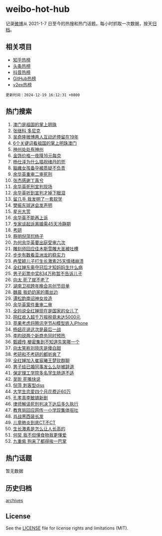 # weibo-hot-hub

记录[微博](https://www.weibo.com)从 2021-1-7 日至今的热搜和热门话题。每小时抓取一次数据，按天[归档](archives)。

## 相关项目

- [知乎热榜](https://github.com/lonnyzhang423/zhihu-hot-hub)
- [头条热榜](https://github.com/lonnyzhang423/toutiao-hot-hub)
- [抖音热榜](https://github.com/lonnyzhang423/douyin-hot-hub)
- [GitHub热榜](https://github.com/lonnyzhang423/github-hot-hub)
- [v2ex热榜](https://github.com/lonnyzhang423/v2ex-hot-hub)


`更新时间：2024-12-19 16:12:31 +0800`

## 热门搜索

1. [澳门是祖国的掌上明珠](https://m.weibo.cn/search?containerid=100103type%3D1%26t%3D10%26q%3D%23%E6%BE%B3%E9%97%A8%E6%98%AF%E7%A5%96%E5%9B%BD%E7%9A%84%E6%8E%8C%E4%B8%8A%E6%98%8E%E7%8F%A0%23&stream_entry_id=51&isnewpage=1&extparam=seat%3D1%26cate%3D10103%26pos%3D0%26filter_type%3Drealtimehot%26q%3D%2523%25E6%25BE%25B3%25E9%2597%25A8%25E6%2598%25AF%25E7%25A5%2596%25E5%259B%25BD%25E7%259A%2584%25E6%258E%258C%25E4%25B8%258A%25E6%2598%258E%25E7%258F%25A0%2523%26dgr%3D0%26stream_entry_id%3D51%26c_type%3D51%26display_time%3D1734595949%26pre_seqid%3D17345959499240178596239)
1. [张继科 多尼克](https://m.weibo.cn/search?containerid=100103type%3D1%26t%3D10%26q%3D%E5%BC%A0%E7%BB%A7%E7%A7%91+%E5%A4%9A%E5%B0%BC%E5%85%8B&stream_entry_id=31&isnewpage=1&extparam=seat%3D1%26realpos%3D1%26stream_entry_id%3D31%26band_rank%3D1%26lcate%3D5001%26cate%3D5001%26c_type%3D31%26filter_type%3Drealtimehot%26q%3D%25E5%25BC%25A0%25E7%25BB%25A7%25E7%25A7%2591%2520%25E5%25A4%259A%25E5%25B0%25BC%25E5%2585%258B%26pos%3D0%26flag%3D1%26dgr%3D0%26display_time%3D1734595949%26pre_seqid%3D17345959499240178596239)
1. [吴奇隆微博两人互动还停留在19年](https://m.weibo.cn/search?containerid=100103type%3D1%26t%3D10%26q%3D%23%E5%90%B4%E5%A5%87%E9%9A%86%E5%BE%AE%E5%8D%9A%E4%B8%A4%E4%BA%BA%E4%BA%92%E5%8A%A8%E8%BF%98%E5%81%9C%E7%95%99%E5%9C%A819%E5%B9%B4%23&stream_entry_id=31&isnewpage=1&extparam=seat%3D1%26realpos%3D2%26stream_entry_id%3D31%26band_rank%3D2%26lcate%3D5001%26cate%3D5001%26c_type%3D31%26filter_type%3Drealtimehot%26q%3D%2523%25E5%2590%25B4%25E5%25A5%2587%25E9%259A%2586%25E5%25BE%25AE%25E5%258D%259A%25E4%25B8%25A4%25E4%25BA%25BA%25E4%25BA%2592%25E5%258A%25A8%25E8%25BF%2598%25E5%2581%259C%25E7%2595%2599%25E5%259C%25A819%25E5%25B9%25B4%2523%26pos%3D1%26flag%3D1%26dgr%3D0%26display_time%3D1734595949%26pre_seqid%3D17345959499240178596239)
1. [6个关键词看祖国的掌上明珠澳门](https://m.weibo.cn/search?containerid=100103type%3D1%26t%3D10%26q%3D%236%E4%B8%AA%E5%85%B3%E9%94%AE%E8%AF%8D%E7%9C%8B%E7%A5%96%E5%9B%BD%E7%9A%84%E6%8E%8C%E4%B8%8A%E6%98%8E%E7%8F%A0%E6%BE%B3%E9%97%A8%23&stream_entry_id=31&isnewpage=1&extparam=seat%3D1%26realpos%3D3%26stream_entry_id%3D31%26band_rank%3D3%26lcate%3D5001%26cate%3D5001%26c_type%3D31%26filter_type%3Drealtimehot%26q%3D%25236%25E4%25B8%25AA%25E5%2585%25B3%25E9%2594%25AE%25E8%25AF%258D%25E7%259C%258B%25E7%25A5%2596%25E5%259B%25BD%25E7%259A%2584%25E6%258E%258C%25E4%25B8%258A%25E6%2598%258E%25E7%258F%25A0%25E6%25BE%25B3%25E9%2597%25A8%2523%26pos%3D2%26flag%3D0%26dgr%3D0%26display_time%3D1734595949%26pre_seqid%3D17345959499240178596239)
1. [神州处处有神州](https://m.weibo.cn/search?containerid=100103type%3D1%26t%3D10%26q%3D%23%E7%A5%9E%E5%B7%9E%E5%A4%84%E5%A4%84%E6%9C%89%E7%A5%9E%E5%B7%9E%23&stream_entry_id=31&isnewpage=1&extparam=seat%3D1%26cate%3D5001%26stream_entry_id%3D31%26band_rank%3D4%26lcate%3D5001%26topic_ad%3D1%26is_ad_pos%3D1%26pos%3D3%26filter_type%3Drealtimehot%26q%3D%2523%25E7%25A5%259E%25E5%25B7%259E%25E5%25A4%2584%25E5%25A4%2584%25E6%259C%2589%25E7%25A5%259E%25E5%25B7%259E%2523%26dgr%3D0%26c_type%3D31%26adid%3D269026%26display_time%3D1734595949%26pre_seqid%3D17345959499240178596239)
1. [金饰价格一夜降16元每克](https://m.weibo.cn/search?containerid=100103type%3D1%26t%3D10%26q%3D%23%E9%87%91%E9%A5%B0%E4%BB%B7%E6%A0%BC%E4%B8%80%E5%A4%9C%E9%99%8D16%E5%85%83%E6%AF%8F%E5%85%8B%23&stream_entry_id=31&isnewpage=1&extparam=seat%3D1%26realpos%3D4%26stream_entry_id%3D31%26band_rank%3D4%26lcate%3D5001%26cate%3D5001%26c_type%3D31%26filter_type%3Drealtimehot%26q%3D%2523%25E9%2587%2591%25E9%25A5%25B0%25E4%25BB%25B7%25E6%25A0%25BC%25E4%25B8%2580%25E5%25A4%259C%25E9%2599%258D16%25E5%2585%2583%25E6%25AF%258F%25E5%2585%258B%2523%26pos%3D4%26flag%3D2%26dgr%3D0%26display_time%3D1734595949%26pre_seqid%3D17345959499240178596239)
1. [杨仕泽为什么插祝绪丹的兜](https://m.weibo.cn/search?containerid=100103type%3D1%26t%3D10%26q%3D%23%E6%9D%A8%E4%BB%95%E6%B3%BD%E4%B8%BA%E4%BB%80%E4%B9%88%E6%8F%92%E7%A5%9D%E7%BB%AA%E4%B8%B9%E7%9A%84%E5%85%9C%23&stream_entry_id=31&isnewpage=1&extparam=seat%3D1%26realpos%3D5%26stream_entry_id%3D31%26band_rank%3D5%26lcate%3D5001%26cate%3D5001%26c_type%3D31%26filter_type%3Drealtimehot%26q%3D%2523%25E6%259D%25A8%25E4%25BB%2595%25E6%25B3%25BD%25E4%25B8%25BA%25E4%25BB%2580%25E4%25B9%2588%25E6%258F%2592%25E7%25A5%259D%25E7%25BB%25AA%25E4%25B8%25B9%25E7%259A%2584%25E5%2585%259C%2523%26pos%3D5%26flag%3D1%26dgr%3D0%26display_time%3D1734595949%26pre_seqid%3D17345959499240178596239)
1. [脑瘫女孩备孕被质疑不负责](https://m.weibo.cn/search?containerid=100103type%3D1%26t%3D10%26q%3D%23%E8%84%91%E7%98%AB%E5%A5%B3%E5%AD%A9%E5%A4%87%E5%AD%95%E8%A2%AB%E8%B4%A8%E7%96%91%E4%B8%8D%E8%B4%9F%E8%B4%A3%23&stream_entry_id=31&isnewpage=1&extparam=seat%3D1%26realpos%3D6%26stream_entry_id%3D31%26band_rank%3D6%26lcate%3D5001%26cate%3D5001%26c_type%3D31%26filter_type%3Drealtimehot%26q%3D%2523%25E8%2584%2591%25E7%2598%25AB%25E5%25A5%25B3%25E5%25AD%25A9%25E5%25A4%2587%25E5%25AD%2595%25E8%25A2%25AB%25E8%25B4%25A8%25E7%2596%2591%25E4%25B8%258D%25E8%25B4%259F%25E8%25B4%25A3%2523%26pos%3D6%26flag%3D2%26dgr%3D0%26display_time%3D1734595949%26pre_seqid%3D17345959499240178596239)
1. [余华英重审二审死刑](https://m.weibo.cn/search?containerid=100103type%3D1%26t%3D10%26q%3D%23%E4%BD%99%E5%8D%8E%E8%8B%B1%E9%87%8D%E5%AE%A1%E4%BA%8C%E5%AE%A1%E6%AD%BB%E5%88%91%23&stream_entry_id=31&isnewpage=1&extparam=seat%3D1%26realpos%3D7%26stream_entry_id%3D31%26band_rank%3D7%26lcate%3D5001%26cate%3D5001%26c_type%3D31%26filter_type%3Drealtimehot%26q%3D%2523%25E4%25BD%2599%25E5%258D%258E%25E8%258B%25B1%25E9%2587%258D%25E5%25AE%25A1%25E4%25BA%258C%25E5%25AE%25A1%25E6%25AD%25BB%25E5%2588%2591%2523%26pos%3D7%26flag%3D0%26dgr%3D0%26display_time%3D1734595949%26pre_seqid%3D17345959499240178596239)
1. [张杰感谢丁禹兮](https://m.weibo.cn/search?containerid=100103type%3D1%26t%3D10%26q%3D%23%E5%BC%A0%E6%9D%B0%E6%84%9F%E8%B0%A2%E4%B8%81%E7%A6%B9%E5%85%AE%23&stream_entry_id=31&isnewpage=1&extparam=seat%3D1%26realpos%3D8%26stream_entry_id%3D31%26band_rank%3D8%26lcate%3D5001%26cate%3D5001%26c_type%3D31%26filter_type%3Drealtimehot%26q%3D%2523%25E5%25BC%25A0%25E6%259D%25B0%25E6%2584%259F%25E8%25B0%25A2%25E4%25B8%2581%25E7%25A6%25B9%25E5%2585%25AE%2523%26pos%3D8%26flag%3D0%26dgr%3D0%26display_time%3D1734595949%26pre_seqid%3D17345959499240178596239)
1. [余华英死刑宣判现场](https://m.weibo.cn/search?containerid=100103type%3D1%26t%3D10%26q%3D%23%E4%BD%99%E5%8D%8E%E8%8B%B1%E6%AD%BB%E5%88%91%E5%AE%A3%E5%88%A4%E7%8E%B0%E5%9C%BA%23&stream_entry_id=31&isnewpage=1&extparam=seat%3D1%26realpos%3D9%26stream_entry_id%3D31%26band_rank%3D9%26lcate%3D5001%26cate%3D5001%26c_type%3D31%26filter_type%3Drealtimehot%26q%3D%2523%25E4%25BD%2599%25E5%258D%258E%25E8%258B%25B1%25E6%25AD%25BB%25E5%2588%2591%25E5%25AE%25A3%25E5%2588%25A4%25E7%258E%25B0%25E5%259C%25BA%2523%26pos%3D9%26flag%3D1%26dgr%3D0%26display_time%3D1734595949%26pre_seqid%3D17345959499240178596239)
1. [余华英听到宣判才掉下眼泪](https://m.weibo.cn/search?containerid=100103type%3D1%26t%3D10%26q%3D%23%E4%BD%99%E5%8D%8E%E8%8B%B1%E5%90%AC%E5%88%B0%E5%AE%A3%E5%88%A4%E6%89%8D%E6%8E%89%E4%B8%8B%E7%9C%BC%E6%B3%AA%23&stream_entry_id=31&isnewpage=1&extparam=seat%3D1%26realpos%3D10%26stream_entry_id%3D31%26band_rank%3D10%26lcate%3D5001%26cate%3D5001%26c_type%3D31%26filter_type%3Drealtimehot%26q%3D%2523%25E4%25BD%2599%25E5%258D%258E%25E8%258B%25B1%25E5%2590%25AC%25E5%2588%25B0%25E5%25AE%25A3%25E5%2588%25A4%25E6%2589%258D%25E6%258E%2589%25E4%25B8%258B%25E7%259C%25BC%25E6%25B3%25AA%2523%26pos%3D10%26flag%3D1%26dgr%3D0%26display_time%3D1734595949%26pre_seqid%3D17345959499240178596239)
1. [留几手 我发明了一套软学](https://m.weibo.cn/search?containerid=100103type%3D1%26t%3D10%26q%3D%E7%95%99%E5%87%A0%E6%89%8B+%E6%88%91%E5%8F%91%E6%98%8E%E4%BA%86%E4%B8%80%E5%A5%97%E8%BD%AF%E5%AD%A6&stream_entry_id=31&isnewpage=1&extparam=seat%3D1%26realpos%3D11%26stream_entry_id%3D31%26band_rank%3D11%26lcate%3D5001%26cate%3D5001%26c_type%3D31%26filter_type%3Drealtimehot%26q%3D%25E7%2595%2599%25E5%2587%25A0%25E6%2589%258B%2520%25E6%2588%2591%25E5%258F%2591%25E6%2598%258E%25E4%25BA%2586%25E4%25B8%2580%25E5%25A5%2597%25E8%25BD%25AF%25E5%25AD%25A6%26pos%3D11%26flag%3D1%26dgr%3D0%26display_time%3D1734595949%26pre_seqid%3D17345959499240178596239)
1. [樊振东球迷会发声明](https://m.weibo.cn/search?containerid=100103type%3D1%26t%3D10%26q%3D%23%E6%A8%8A%E6%8C%AF%E4%B8%9C%E7%90%83%E8%BF%B7%E4%BC%9A%E5%8F%91%E5%A3%B0%E6%98%8E%23&stream_entry_id=31&isnewpage=1&extparam=seat%3D1%26realpos%3D12%26stream_entry_id%3D31%26band_rank%3D12%26lcate%3D5001%26cate%3D5001%26c_type%3D31%26filter_type%3Drealtimehot%26q%3D%2523%25E6%25A8%258A%25E6%258C%25AF%25E4%25B8%259C%25E7%2590%2583%25E8%25BF%25B7%25E4%25BC%259A%25E5%258F%2591%25E5%25A3%25B0%25E6%2598%258E%2523%26pos%3D12%26flag%3D1%26dgr%3D0%26display_time%3D1734595949%26pre_seqid%3D17345959499240178596239)
1. [星光大赏](https://m.weibo.cn/search?containerid=100103type%3D1%26t%3D10%26q%3D%E6%98%9F%E5%85%89%E5%A4%A7%E8%B5%8F&stream_entry_id=31&isnewpage=1&extparam=seat%3D1%26realpos%3D13%26stream_entry_id%3D31%26band_rank%3D13%26lcate%3D5001%26cate%3D5001%26c_type%3D31%26filter_type%3Drealtimehot%26q%3D%25E6%2598%259F%25E5%2585%2589%25E5%25A4%25A7%25E8%25B5%258F%26pos%3D13%26flag%3D0%26dgr%3D0%26display_time%3D1734595949%26pre_seqid%3D17345959499240178596239)
1. [余华英不能再上诉](https://m.weibo.cn/search?containerid=100103type%3D1%26t%3D10%26q%3D%23%E4%BD%99%E5%8D%8E%E8%8B%B1%E4%B8%8D%E8%83%BD%E5%86%8D%E4%B8%8A%E8%AF%89%23&stream_entry_id=31&isnewpage=1&extparam=seat%3D1%26realpos%3D14%26stream_entry_id%3D31%26band_rank%3D14%26lcate%3D5001%26cate%3D5001%26c_type%3D31%26filter_type%3Drealtimehot%26q%3D%2523%25E4%25BD%2599%25E5%258D%258E%25E8%258B%25B1%25E4%25B8%258D%25E8%2583%25BD%25E5%2586%258D%25E4%25B8%258A%25E8%25AF%2589%2523%26pos%3D14%26flag%3D1%26dgr%3D0%26display_time%3D1734595949%26pre_seqid%3D17345959499240178596239)
1. [专家谈起诉离婚需45天冷静期](https://m.weibo.cn/search?containerid=100103type%3D1%26t%3D10%26q%3D%23%E4%B8%93%E5%AE%B6%E8%B0%88%E8%B5%B7%E8%AF%89%E7%A6%BB%E5%A9%9A%E9%9C%8045%E5%A4%A9%E5%86%B7%E9%9D%99%E6%9C%9F%23&stream_entry_id=31&isnewpage=1&extparam=seat%3D1%26realpos%3D15%26stream_entry_id%3D31%26band_rank%3D15%26lcate%3D5001%26cate%3D5001%26c_type%3D31%26filter_type%3Drealtimehot%26q%3D%2523%25E4%25B8%2593%25E5%25AE%25B6%25E8%25B0%2588%25E8%25B5%25B7%25E8%25AF%2589%25E7%25A6%25BB%25E5%25A9%259A%25E9%259C%258045%25E5%25A4%25A9%25E5%2586%25B7%25E9%259D%2599%25E6%259C%259F%2523%26pos%3D15%26flag%3D1%26dgr%3D0%26display_time%3D1734595949%26pre_seqid%3D17345959499240178596239)
1. [考研](https://m.weibo.cn/search?containerid=100103type%3D1%26t%3D10%26q%3D%E8%80%83%E7%A0%94&stream_entry_id=31&isnewpage=1&extparam=seat%3D1%26realpos%3D16%26stream_entry_id%3D31%26band_rank%3D16%26lcate%3D5001%26cate%3D5001%26c_type%3D31%26filter_type%3Drealtimehot%26q%3D%25E8%2580%2583%25E7%25A0%2594%26pos%3D16%26flag%3D0%26dgr%3D0%26display_time%3D1734595949%26pre_seqid%3D17345959499240178596239)
1. [蔡明倪萍怼杨子](https://m.weibo.cn/search?containerid=100103type%3D1%26t%3D10%26q%3D%23%E8%94%A1%E6%98%8E%E5%80%AA%E8%90%8D%E6%80%BC%E6%9D%A8%E5%AD%90%23&stream_entry_id=31&isnewpage=1&extparam=seat%3D1%26realpos%3D17%26stream_entry_id%3D31%26band_rank%3D17%26lcate%3D5001%26cate%3D5001%26c_type%3D31%26filter_type%3Drealtimehot%26q%3D%2523%25E8%2594%25A1%25E6%2598%258E%25E5%2580%25AA%25E8%2590%258D%25E6%2580%25BC%25E6%259D%25A8%25E5%25AD%2590%2523%26pos%3D17%26flag%3D1%26dgr%3D0%26display_time%3D1734595949%26pre_seqid%3D17345959499240178596239)
1. [为何余华英要出庭受审六次](https://m.weibo.cn/search?containerid=100103type%3D1%26t%3D10%26q%3D%23%E4%B8%BA%E4%BD%95%E4%BD%99%E5%8D%8E%E8%8B%B1%E8%A6%81%E5%87%BA%E5%BA%AD%E5%8F%97%E5%AE%A1%E5%85%AD%E6%AC%A1%23&stream_entry_id=31&isnewpage=1&extparam=seat%3D1%26realpos%3D18%26stream_entry_id%3D31%26band_rank%3D18%26lcate%3D5001%26cate%3D5001%26c_type%3D31%26filter_type%3Drealtimehot%26q%3D%2523%25E4%25B8%25BA%25E4%25BD%2595%25E4%25BD%2599%25E5%258D%258E%25E8%258B%25B1%25E8%25A6%2581%25E5%2587%25BA%25E5%25BA%25AD%25E5%258F%2597%25E5%25AE%25A1%25E5%2585%25AD%25E6%25AC%25A1%2523%26pos%3D18%26flag%3D1%26dgr%3D0%26display_time%3D1734595949%26pre_seqid%3D17345959499240178596239)
1. [雕刻师回应佳木斯雪雕大圣被吐槽](https://m.weibo.cn/search?containerid=100103type%3D1%26t%3D10%26q%3D%23%E9%9B%95%E5%88%BB%E5%B8%88%E5%9B%9E%E5%BA%94%E4%BD%B3%E6%9C%A8%E6%96%AF%E9%9B%AA%E9%9B%95%E5%A4%A7%E5%9C%A3%E8%A2%AB%E5%90%90%E6%A7%BD%23&stream_entry_id=31&isnewpage=1&extparam=seat%3D1%26realpos%3D19%26stream_entry_id%3D31%26band_rank%3D19%26lcate%3D5001%26cate%3D5001%26c_type%3D31%26filter_type%3Drealtimehot%26q%3D%2523%25E9%259B%2595%25E5%2588%25BB%25E5%25B8%2588%25E5%259B%259E%25E5%25BA%2594%25E4%25BD%25B3%25E6%259C%25A8%25E6%2596%25AF%25E9%259B%25AA%25E9%259B%2595%25E5%25A4%25A7%25E5%259C%25A3%25E8%25A2%25AB%25E5%2590%2590%25E6%25A7%25BD%2523%26pos%3D19%26flag%3D1%26dgr%3D0%26display_time%3D1734595949%26pre_seqid%3D17345959499240178596239)
1. [步步有数看亚洲龙的稳实力](https://m.weibo.cn/search?containerid=100103type%3D1%26t%3D10%26q%3D%23%E6%AD%A5%E6%AD%A5%E6%9C%89%E6%95%B0%E7%9C%8B%E4%BA%9A%E6%B4%B2%E9%BE%99%E7%9A%84%E7%A8%B3%E5%AE%9E%E5%8A%9B%23&stream_entry_id=31&isnewpage=1&extparam=seat%3D1%26realpos%3D20%26stream_entry_id%3D31%26band_rank%3D20%26lcate%3D5001%26cate%3D5001%26dgr%3D0%26c_type%3D31%26filter_type%3Drealtimehot%26q%3D%2523%25E6%25AD%25A5%25E6%25AD%25A5%25E6%259C%2589%25E6%2595%25B0%25E7%259C%258B%25E4%25BA%259A%25E6%25B4%25B2%25E9%25BE%2599%25E7%259A%2584%25E7%25A8%25B3%25E5%25AE%259E%25E5%258A%259B%2523%26pos%3D20%26flag%3D0%26adid%3D268775%26display_time%3D1734595949%26pre_seqid%3D17345959499240178596239)
1. [冉莹颖儿子打生长激素25天情绪崩溃](https://m.weibo.cn/search?containerid=100103type%3D1%26t%3D10%26q%3D%23%E5%86%89%E8%8E%B9%E9%A2%96%E5%84%BF%E5%AD%90%E6%89%93%E7%94%9F%E9%95%BF%E6%BF%80%E7%B4%A025%E5%A4%A9%E6%83%85%E7%BB%AA%E5%B4%A9%E6%BA%83%23&stream_entry_id=31&isnewpage=1&extparam=seat%3D1%26realpos%3D21%26stream_entry_id%3D31%26band_rank%3D21%26lcate%3D5001%26cate%3D5001%26c_type%3D31%26filter_type%3Drealtimehot%26q%3D%2523%25E5%2586%2589%25E8%258E%25B9%25E9%25A2%2596%25E5%2584%25BF%25E5%25AD%2590%25E6%2589%2593%25E7%2594%259F%25E9%2595%25BF%25E6%25BF%2580%25E7%25B4%25A025%25E5%25A4%25A9%25E6%2583%2585%25E7%25BB%25AA%25E5%25B4%25A9%25E6%25BA%2583%2523%26pos%3D21%26flag%3D0%26dgr%3D0%26display_time%3D1734595949%26pre_seqid%3D17345959499240178596239)
1. [全红婵东奥夺冠后才知妈妈生什么病](https://m.weibo.cn/search?containerid=100103type%3D1%26t%3D10%26q%3D%23%E5%85%A8%E7%BA%A2%E5%A9%B5%E4%B8%9C%E5%A5%A5%E5%A4%BA%E5%86%A0%E5%90%8E%E6%89%8D%E7%9F%A5%E5%A6%88%E5%A6%88%E7%94%9F%E4%BB%80%E4%B9%88%E7%97%85%23&stream_entry_id=31&isnewpage=1&extparam=seat%3D1%26realpos%3D22%26stream_entry_id%3D31%26band_rank%3D22%26lcate%3D5001%26cate%3D5001%26c_type%3D31%26filter_type%3Drealtimehot%26q%3D%2523%25E5%2585%25A8%25E7%25BA%25A2%25E5%25A9%25B5%25E4%25B8%259C%25E5%25A5%25A5%25E5%25A4%25BA%25E5%2586%25A0%25E5%2590%258E%25E6%2589%258D%25E7%259F%25A5%25E5%25A6%2588%25E5%25A6%2588%25E7%2594%259F%25E4%25BB%2580%25E4%25B9%2588%25E7%2597%2585%2523%26pos%3D22%26flag%3D1%26dgr%3D0%26display_time%3D1734595949%26pre_seqid%3D17345959499240178596239)
1. [男子彩票中奖834万称暂不告诉儿子](https://m.weibo.cn/search?containerid=100103type%3D1%26t%3D10%26q%3D%23%E7%94%B7%E5%AD%90%E5%BD%A9%E7%A5%A8%E4%B8%AD%E5%A5%96834%E4%B8%87%E7%A7%B0%E6%9A%82%E4%B8%8D%E5%91%8A%E8%AF%89%E5%84%BF%E5%AD%90%23&stream_entry_id=31&isnewpage=1&extparam=seat%3D1%26realpos%3D23%26stream_entry_id%3D31%26band_rank%3D23%26lcate%3D5001%26cate%3D5001%26c_type%3D31%26filter_type%3Drealtimehot%26q%3D%2523%25E7%2594%25B7%25E5%25AD%2590%25E5%25BD%25A9%25E7%25A5%25A8%25E4%25B8%25AD%25E5%25A5%2596834%25E4%25B8%2587%25E7%25A7%25B0%25E6%259A%2582%25E4%25B8%258D%25E5%2591%258A%25E8%25AF%2589%25E5%2584%25BF%25E5%25AD%2590%2523%26pos%3D23%26flag%3D0%26dgr%3D0%26display_time%3D1734595949%26pre_seqid%3D17345959499240178596239)
1. [向太 死了就不老了](https://m.weibo.cn/search?containerid=100103type%3D1%26t%3D10%26q%3D%E5%90%91%E5%A4%AA+%E6%AD%BB%E4%BA%86%E5%B0%B1%E4%B8%8D%E8%80%81%E4%BA%86&stream_entry_id=31&isnewpage=1&extparam=seat%3D1%26realpos%3D24%26stream_entry_id%3D31%26band_rank%3D24%26lcate%3D5001%26cate%3D5001%26c_type%3D31%26filter_type%3Drealtimehot%26q%3D%25E5%2590%2591%25E5%25A4%25AA%2520%25E6%25AD%25BB%25E4%25BA%2586%25E5%25B0%25B1%25E4%25B8%258D%25E8%2580%2581%25E4%25BA%2586%26pos%3D24%26flag%3D2%26dgr%3D0%26display_time%3D1734595949%26pre_seqid%3D17345959499240178596239)
1. [湖南卫视跨年晚会共创节目单](https://m.weibo.cn/search?containerid=100103type%3D1%26t%3D10%26q%3D%23%E6%B9%96%E5%8D%97%E5%8D%AB%E8%A7%86%E8%B7%A8%E5%B9%B4%E6%99%9A%E4%BC%9A%E5%85%B1%E5%88%9B%E8%8A%82%E7%9B%AE%E5%8D%95%23&stream_entry_id=31&isnewpage=1&extparam=seat%3D1%26realpos%3D25%26stream_entry_id%3D31%26band_rank%3D25%26lcate%3D5001%26cate%3D5001%26c_type%3D31%26filter_type%3Drealtimehot%26q%3D%2523%25E6%25B9%2596%25E5%258D%2597%25E5%258D%25AB%25E8%25A7%2586%25E8%25B7%25A8%25E5%25B9%25B4%25E6%2599%259A%25E4%25BC%259A%25E5%2585%25B1%25E5%2588%259B%25E8%258A%2582%25E7%259B%25AE%25E5%258D%2595%2523%26pos%3D25%26flag%3D1%26dgr%3D0%26display_time%3D1734595949%26pre_seqid%3D17345959499240178596239)
1. [魏晨 我奶奶家的蕾丝边](https://m.weibo.cn/search?containerid=100103type%3D1%26t%3D10%26q%3D%E9%AD%8F%E6%99%A8+%E6%88%91%E5%A5%B6%E5%A5%B6%E5%AE%B6%E7%9A%84%E8%95%BE%E4%B8%9D%E8%BE%B9&stream_entry_id=31&isnewpage=1&extparam=seat%3D1%26realpos%3D26%26stream_entry_id%3D31%26band_rank%3D26%26lcate%3D5001%26cate%3D5001%26c_type%3D31%26filter_type%3Drealtimehot%26q%3D%25E9%25AD%258F%25E6%2599%25A8%2520%25E6%2588%2591%25E5%25A5%25B6%25E5%25A5%25B6%25E5%25AE%25B6%25E7%259A%2584%25E8%2595%25BE%25E4%25B8%259D%25E8%25BE%25B9%26pos%3D26%26flag%3D1%26dgr%3D0%26display_time%3D1734595949%26pre_seqid%3D17345959499240178596239)
1. [谭松韵南诏神女妆造](https://m.weibo.cn/search?containerid=100103type%3D1%26t%3D10%26q%3D%E8%B0%AD%E6%9D%BE%E9%9F%B5%E5%8D%97%E8%AF%8F%E7%A5%9E%E5%A5%B3%E5%A6%86%E9%80%A0&stream_entry_id=31&isnewpage=1&extparam=seat%3D1%26realpos%3D27%26stream_entry_id%3D31%26band_rank%3D27%26lcate%3D5001%26cate%3D5001%26c_type%3D31%26filter_type%3Drealtimehot%26q%3D%25E8%25B0%25AD%25E6%259D%25BE%25E9%259F%25B5%25E5%258D%2597%25E8%25AF%258F%25E7%25A5%259E%25E5%25A5%25B3%25E5%25A6%2586%25E9%2580%25A0%26pos%3D27%26flag%3D1%26dgr%3D0%26display_time%3D1734595949%26pre_seqid%3D17345959499240178596239)
1. [余华英案件重审二审](https://m.weibo.cn/search?containerid=100103type%3D1%26t%3D10%26q%3D%23%E4%BD%99%E5%8D%8E%E8%8B%B1%E6%A1%88%E4%BB%B6%E9%87%8D%E5%AE%A1%E4%BA%8C%E5%AE%A1%23&stream_entry_id=31&isnewpage=1&extparam=seat%3D1%26realpos%3D28%26stream_entry_id%3D31%26band_rank%3D28%26lcate%3D5001%26cate%3D5001%26c_type%3D31%26filter_type%3Drealtimehot%26q%3D%2523%25E4%25BD%2599%25E5%258D%258E%25E8%258B%25B1%25E6%25A1%2588%25E4%25BB%25B6%25E9%2587%258D%25E5%25AE%25A1%25E4%25BA%258C%25E5%25AE%25A1%2523%26pos%3D28%26flag%3D0%26dgr%3D0%26display_time%3D1734595949%26pre_seqid%3D17345959499240178596239)
1. [全妈说全红婵现在是国家的女儿了](https://m.weibo.cn/search?containerid=100103type%3D1%26t%3D10%26q%3D%23%E5%85%A8%E5%A6%88%E8%AF%B4%E5%85%A8%E7%BA%A2%E5%A9%B5%E7%8E%B0%E5%9C%A8%E6%98%AF%E5%9B%BD%E5%AE%B6%E7%9A%84%E5%A5%B3%E5%84%BF%E4%BA%86%23&stream_entry_id=31&isnewpage=1&extparam=seat%3D1%26realpos%3D29%26stream_entry_id%3D31%26band_rank%3D29%26lcate%3D5001%26cate%3D5001%26c_type%3D31%26filter_type%3Drealtimehot%26q%3D%2523%25E5%2585%25A8%25E5%25A6%2588%25E8%25AF%25B4%25E5%2585%25A8%25E7%25BA%25A2%25E5%25A9%25B5%25E7%258E%25B0%25E5%259C%25A8%25E6%2598%25AF%25E5%259B%25BD%25E5%25AE%25B6%25E7%259A%2584%25E5%25A5%25B3%25E5%2584%25BF%25E4%25BA%2586%2523%26pos%3D29%26flag%3D1%26dgr%3D0%26display_time%3D1734595949%26pre_seqid%3D17345959499240178596239)
1. [网红收入超千万报税竟未达5000元](https://m.weibo.cn/search?containerid=100103type%3D1%26t%3D10%26q%3D%23%E7%BD%91%E7%BA%A2%E6%94%B6%E5%85%A5%E8%B6%85%E5%8D%83%E4%B8%87%E6%8A%A5%E7%A8%8E%E7%AB%9F%E6%9C%AA%E8%BE%BE5000%E5%85%83%23&stream_entry_id=31&isnewpage=1&extparam=seat%3D1%26realpos%3D30%26stream_entry_id%3D31%26band_rank%3D30%26lcate%3D5001%26cate%3D5001%26c_type%3D31%26filter_type%3Drealtimehot%26q%3D%2523%25E7%25BD%2591%25E7%25BA%25A2%25E6%2594%25B6%25E5%2585%25A5%25E8%25B6%2585%25E5%258D%2583%25E4%25B8%2587%25E6%258A%25A5%25E7%25A8%258E%25E7%25AB%259F%25E6%259C%25AA%25E8%25BE%25BE5000%25E5%2585%2583%2523%26pos%3D30%26flag%3D0%26dgr%3D0%26display_time%3D1734595949%26pre_seqid%3D17345959499240178596239)
1. [苹果考虑将腾讯字节AI模型嵌入iPhone](https://m.weibo.cn/search?containerid=100103type%3D1%26t%3D10%26q%3D%23%E8%8B%B9%E6%9E%9C%E8%80%83%E8%99%91%E5%B0%86%E8%85%BE%E8%AE%AF%E5%AD%97%E8%8A%82AI%E6%A8%A1%E5%9E%8B%E5%B5%8C%E5%85%A5iPhone%23&stream_entry_id=31&isnewpage=1&extparam=seat%3D1%26realpos%3D31%26stream_entry_id%3D31%26band_rank%3D31%26lcate%3D5001%26cate%3D5001%26c_type%3D31%26filter_type%3Drealtimehot%26q%3D%2523%25E8%258B%25B9%25E6%259E%259C%25E8%2580%2583%25E8%2599%2591%25E5%25B0%2586%25E8%2585%25BE%25E8%25AE%25AF%25E5%25AD%2597%25E8%258A%2582AI%25E6%25A8%25A1%25E5%259E%258B%25E5%25B5%258C%25E5%2585%25A5iPhone%2523%26pos%3D31%26flag%3D1%26dgr%3D0%26display_time%3D1734595949%26pre_seqid%3D17345959499240178596239)
1. [杨妞花说这次是最后一战](https://m.weibo.cn/search?containerid=100103type%3D1%26t%3D10%26q%3D%23%E6%9D%A8%E5%A6%9E%E8%8A%B1%E8%AF%B4%E8%BF%99%E6%AC%A1%E6%98%AF%E6%9C%80%E5%90%8E%E4%B8%80%E6%88%98%23&stream_entry_id=31&isnewpage=1&extparam=seat%3D1%26realpos%3D32%26stream_entry_id%3D31%26band_rank%3D32%26lcate%3D5001%26cate%3D5001%26c_type%3D31%26filter_type%3Drealtimehot%26q%3D%2523%25E6%259D%25A8%25E5%25A6%259E%25E8%258A%25B1%25E8%25AF%25B4%25E8%25BF%2599%25E6%25AC%25A1%25E6%2598%25AF%25E6%259C%2580%25E5%2590%258E%25E4%25B8%2580%25E6%2588%2598%2523%26pos%3D32%26flag%3D1%26dgr%3D0%26display_time%3D1734595949%26pre_seqid%3D17345959499240178596239)
1. [李昀锐两个新商务同时预热](https://m.weibo.cn/search?containerid=100103type%3D1%26t%3D10%26q%3D%23%E6%9D%8E%E6%98%80%E9%94%90%E4%B8%A4%E4%B8%AA%E6%96%B0%E5%95%86%E5%8A%A1%E5%90%8C%E6%97%B6%E9%A2%84%E7%83%AD%23&stream_entry_id=31&isnewpage=1&extparam=seat%3D1%26realpos%3D33%26stream_entry_id%3D31%26band_rank%3D33%26lcate%3D5001%26cate%3D5001%26c_type%3D31%26filter_type%3Drealtimehot%26q%3D%2523%25E6%259D%258E%25E6%2598%2580%25E9%2594%2590%25E4%25B8%25A4%25E4%25B8%25AA%25E6%2596%25B0%25E5%2595%2586%25E5%258A%25A1%25E5%2590%258C%25E6%2597%25B6%25E9%25A2%2584%25E7%2583%25AD%2523%26pos%3D33%26flag%3D0%26dgr%3D0%26display_time%3D1734595949%26pre_seqid%3D17345959499240178596239)
1. [甄嬛传 梗密集到不知道先笑哪一个](https://m.weibo.cn/search?containerid=100103type%3D1%26t%3D10%26q%3D%E7%94%84%E5%AC%9B%E4%BC%A0+%E6%A2%97%E5%AF%86%E9%9B%86%E5%88%B0%E4%B8%8D%E7%9F%A5%E9%81%93%E5%85%88%E7%AC%91%E5%93%AA%E4%B8%80%E4%B8%AA&stream_entry_id=31&isnewpage=1&extparam=seat%3D1%26realpos%3D34%26stream_entry_id%3D31%26band_rank%3D34%26lcate%3D5001%26cate%3D5001%26c_type%3D31%26filter_type%3Drealtimehot%26q%3D%25E7%2594%2584%25E5%25AC%259B%25E4%25BC%25A0%2520%25E6%25A2%2597%25E5%25AF%2586%25E9%259B%2586%25E5%2588%25B0%25E4%25B8%258D%25E7%259F%25A5%25E9%2581%2593%25E5%2585%2588%25E7%25AC%2591%25E5%2593%25AA%25E4%25B8%2580%25E4%25B8%25AA%26pos%3D34%26flag%3D1%26dgr%3D0%26display_time%3D1734595949%26pre_seqid%3D17345959499240178596239)
1. [向太笑称刘晓庆是傻白甜](https://m.weibo.cn/search?containerid=100103type%3D1%26t%3D10%26q%3D%23%E5%90%91%E5%A4%AA%E7%AC%91%E7%A7%B0%E5%88%98%E6%99%93%E5%BA%86%E6%98%AF%E5%82%BB%E7%99%BD%E7%94%9C%23&stream_entry_id=31&isnewpage=1&extparam=seat%3D1%26realpos%3D35%26stream_entry_id%3D31%26band_rank%3D35%26lcate%3D5001%26cate%3D5001%26c_type%3D31%26filter_type%3Drealtimehot%26q%3D%2523%25E5%2590%2591%25E5%25A4%25AA%25E7%25AC%2591%25E7%25A7%25B0%25E5%2588%2598%25E6%2599%2593%25E5%25BA%2586%25E6%2598%25AF%25E5%2582%25BB%25E7%2599%25BD%25E7%2594%259C%2523%26pos%3D35%26flag%3D1%26dgr%3D0%26display_time%3D1734595949%26pre_seqid%3D17345959499240178596239)
1. [考研和不考研的都听爽了](https://m.weibo.cn/search?containerid=100103type%3D1%26t%3D10%26q%3D%E8%80%83%E7%A0%94%E5%92%8C%E4%B8%8D%E8%80%83%E7%A0%94%E7%9A%84%E9%83%BD%E5%90%AC%E7%88%BD%E4%BA%86&stream_entry_id=31&isnewpage=1&extparam=seat%3D1%26realpos%3D36%26stream_entry_id%3D31%26band_rank%3D36%26lcate%3D5001%26cate%3D5001%26c_type%3D31%26filter_type%3Drealtimehot%26q%3D%25E8%2580%2583%25E7%25A0%2594%25E5%2592%258C%25E4%25B8%258D%25E8%2580%2583%25E7%25A0%2594%25E7%259A%2584%25E9%2583%25BD%25E5%2590%25AC%25E7%2588%25BD%25E4%25BA%2586%26pos%3D36%26flag%3D0%26dgr%3D0%26display_time%3D1734595949%26pre_seqid%3D17345959499240178596239)
1. [全红婵加入崔宸曦王楚钦群聊](https://m.weibo.cn/search?containerid=100103type%3D1%26t%3D10%26q%3D%23%E5%85%A8%E7%BA%A2%E5%A9%B5%E5%8A%A0%E5%85%A5%E5%B4%94%E5%AE%B8%E6%9B%A6%E7%8E%8B%E6%A5%9A%E9%92%A6%E7%BE%A4%E8%81%8A%23&stream_entry_id=31&isnewpage=1&extparam=seat%3D1%26realpos%3D37%26stream_entry_id%3D31%26band_rank%3D37%26lcate%3D5001%26cate%3D5001%26c_type%3D31%26filter_type%3Drealtimehot%26q%3D%2523%25E5%2585%25A8%25E7%25BA%25A2%25E5%25A9%25B5%25E5%258A%25A0%25E5%2585%25A5%25E5%25B4%2594%25E5%25AE%25B8%25E6%259B%25A6%25E7%258E%258B%25E6%25A5%259A%25E9%2592%25A6%25E7%25BE%25A4%25E8%2581%258A%2523%26pos%3D37%26flag%3D0%26dgr%3D0%26display_time%3D1734595949%26pre_seqid%3D17345959499240178596239)
1. [男子给已婚同事发么么哒被辞退](https://m.weibo.cn/search?containerid=100103type%3D1%26t%3D10%26q%3D%23%E7%94%B7%E5%AD%90%E7%BB%99%E5%B7%B2%E5%A9%9A%E5%90%8C%E4%BA%8B%E5%8F%91%E4%B9%88%E4%B9%88%E5%93%92%E8%A2%AB%E8%BE%9E%E9%80%80%23&stream_entry_id=31&isnewpage=1&extparam=seat%3D1%26realpos%3D38%26stream_entry_id%3D31%26band_rank%3D38%26lcate%3D5001%26cate%3D5001%26c_type%3D31%26filter_type%3Drealtimehot%26q%3D%2523%25E7%2594%25B7%25E5%25AD%2590%25E7%25BB%2599%25E5%25B7%25B2%25E5%25A9%259A%25E5%2590%258C%25E4%25BA%258B%25E5%258F%2591%25E4%25B9%2588%25E4%25B9%2588%25E5%2593%2592%25E8%25A2%25AB%25E8%25BE%259E%25E9%2580%2580%2523%26pos%3D38%26flag%3D0%26dgr%3D0%26display_time%3D1734595949%26pre_seqid%3D17345959499240178596239)
1. [保定理工学院多名学生肠道不适](https://m.weibo.cn/search?containerid=100103type%3D1%26t%3D10%26q%3D%23%E4%BF%9D%E5%AE%9A%E7%90%86%E5%B7%A5%E5%AD%A6%E9%99%A2%E5%A4%9A%E5%90%8D%E5%AD%A6%E7%94%9F%E8%82%A0%E9%81%93%E4%B8%8D%E9%80%82%23&stream_entry_id=31&isnewpage=1&extparam=seat%3D1%26realpos%3D39%26stream_entry_id%3D31%26band_rank%3D39%26lcate%3D5001%26cate%3D5001%26c_type%3D31%26filter_type%3Drealtimehot%26q%3D%2523%25E4%25BF%259D%25E5%25AE%259A%25E7%2590%2586%25E5%25B7%25A5%25E5%25AD%25A6%25E9%2599%25A2%25E5%25A4%259A%25E5%2590%258D%25E5%25AD%25A6%25E7%2594%259F%25E8%2582%25A0%25E9%2581%2593%25E4%25B8%258D%25E9%2580%2582%2523%26pos%3D39%26flag%3D1%26dgr%3D0%26display_time%3D1734595949%26pre_seqid%3D17345959499240178596239)
1. [吴昕 死嘴快说](https://m.weibo.cn/search?containerid=100103type%3D1%26t%3D10%26q%3D%E5%90%B4%E6%98%95+%E6%AD%BB%E5%98%B4%E5%BF%AB%E8%AF%B4&stream_entry_id=31&isnewpage=1&extparam=seat%3D1%26realpos%3D40%26stream_entry_id%3D31%26band_rank%3D40%26lcate%3D5001%26cate%3D5001%26c_type%3D31%26filter_type%3Drealtimehot%26q%3D%25E5%2590%25B4%25E6%2598%2595%2520%25E6%25AD%25BB%25E5%2598%25B4%25E5%25BF%25AB%25E8%25AF%25B4%26pos%3D40%26flag%3D0%26dgr%3D0%26display_time%3D1734595949%26pre_seqid%3D17345959499240178596239)
1. [倪萍 刺客型diss](https://m.weibo.cn/search?containerid=100103type%3D1%26t%3D10%26q%3D%E5%80%AA%E8%90%8D+%E5%88%BA%E5%AE%A2%E5%9E%8Bdiss&stream_entry_id=31&isnewpage=1&extparam=seat%3D1%26realpos%3D41%26stream_entry_id%3D31%26band_rank%3D41%26lcate%3D5001%26cate%3D5001%26c_type%3D31%26filter_type%3Drealtimehot%26q%3D%25E5%2580%25AA%25E8%2590%258D%2520%25E5%2588%25BA%25E5%25AE%25A2%25E5%259E%258Bdiss%26pos%3D41%26flag%3D1%26dgr%3D0%26display_time%3D1734595949%26pre_seqid%3D17345959499240178596239)
1. [大学生恋爱四个月花费近60万](https://m.weibo.cn/search?containerid=100103type%3D1%26t%3D10%26q%3D%23%E5%A4%A7%E5%AD%A6%E7%94%9F%E6%81%8B%E7%88%B1%E5%9B%9B%E4%B8%AA%E6%9C%88%E8%8A%B1%E8%B4%B9%E8%BF%9160%E4%B8%87%23&stream_entry_id=31&isnewpage=1&extparam=seat%3D1%26realpos%3D42%26stream_entry_id%3D31%26band_rank%3D42%26lcate%3D5001%26cate%3D5001%26c_type%3D31%26filter_type%3Drealtimehot%26q%3D%2523%25E5%25A4%25A7%25E5%25AD%25A6%25E7%2594%259F%25E6%2581%258B%25E7%2588%25B1%25E5%259B%259B%25E4%25B8%25AA%25E6%259C%2588%25E8%258A%25B1%25E8%25B4%25B9%25E8%25BF%259160%25E4%25B8%2587%2523%26pos%3D42%26flag%3D0%26dgr%3D0%26display_time%3D1734595949%26pre_seqid%3D17345959499240178596239)
1. [孔孝真李敏镐新剧](https://m.weibo.cn/search?containerid=100103type%3D1%26t%3D10%26q%3D%E5%AD%94%E5%AD%9D%E7%9C%9F%E6%9D%8E%E6%95%8F%E9%95%90%E6%96%B0%E5%89%A7&stream_entry_id=31&isnewpage=1&extparam=seat%3D1%26realpos%3D43%26stream_entry_id%3D31%26band_rank%3D43%26lcate%3D5001%26cate%3D5001%26c_type%3D31%26filter_type%3Drealtimehot%26q%3D%25E5%25AD%2594%25E5%25AD%259D%25E7%259C%259F%25E6%259D%258E%25E6%2595%258F%25E9%2595%2590%25E6%2596%25B0%25E5%2589%25A7%26pos%3D43%26flag%3D1%26dgr%3D0%26display_time%3D1734595949%26pre_seqid%3D17345959499240178596239)
1. [律师解读死刑判决下达后多久执行](https://m.weibo.cn/search?containerid=100103type%3D1%26t%3D10%26q%3D%23%E5%BE%8B%E5%B8%88%E8%A7%A3%E8%AF%BB%E6%AD%BB%E5%88%91%E5%88%A4%E5%86%B3%E4%B8%8B%E8%BE%BE%E5%90%8E%E5%A4%9A%E4%B9%85%E6%89%A7%E8%A1%8C%23&stream_entry_id=31&isnewpage=1&extparam=seat%3D1%26realpos%3D44%26stream_entry_id%3D31%26band_rank%3D44%26lcate%3D5001%26cate%3D5001%26c_type%3D31%26filter_type%3Drealtimehot%26q%3D%2523%25E5%25BE%258B%25E5%25B8%2588%25E8%25A7%25A3%25E8%25AF%25BB%25E6%25AD%25BB%25E5%2588%2591%25E5%2588%25A4%25E5%2586%25B3%25E4%25B8%258B%25E8%25BE%25BE%25E5%2590%258E%25E5%25A4%259A%25E4%25B9%2585%25E6%2589%25A7%25E8%25A1%258C%2523%26pos%3D44%26flag%3D1%26dgr%3D0%26display_time%3D1734595949%26pre_seqid%3D17345959499240178596239)
1. [教育局回应网传一小学现集体呕吐](https://m.weibo.cn/search?containerid=100103type%3D1%26t%3D10%26q%3D%23%E6%95%99%E8%82%B2%E5%B1%80%E5%9B%9E%E5%BA%94%E7%BD%91%E4%BC%A0%E4%B8%80%E5%B0%8F%E5%AD%A6%E7%8E%B0%E9%9B%86%E4%BD%93%E5%91%95%E5%90%90%23&stream_entry_id=31&isnewpage=1&extparam=seat%3D1%26realpos%3D45%26stream_entry_id%3D31%26band_rank%3D45%26lcate%3D5001%26cate%3D5001%26c_type%3D31%26filter_type%3Drealtimehot%26q%3D%2523%25E6%2595%2599%25E8%2582%25B2%25E5%25B1%2580%25E5%259B%259E%25E5%25BA%2594%25E7%25BD%2591%25E4%25BC%25A0%25E4%25B8%2580%25E5%25B0%258F%25E5%25AD%25A6%25E7%258E%25B0%25E9%259B%2586%25E4%25BD%2593%25E5%2591%2595%25E5%2590%2590%2523%26pos%3D45%26flag%3D1%26dgr%3D0%26display_time%3D1734595949%26pre_seqid%3D17345959499240178596239)
1. [肖战黑西装长发](https://m.weibo.cn/search?containerid=100103type%3D1%26t%3D10%26q%3D%23%E8%82%96%E6%88%98%E9%BB%91%E8%A5%BF%E8%A3%85%E9%95%BF%E5%8F%91%23&stream_entry_id=31&isnewpage=1&extparam=seat%3D1%26realpos%3D46%26stream_entry_id%3D31%26band_rank%3D46%26lcate%3D5001%26cate%3D5001%26c_type%3D31%26filter_type%3Drealtimehot%26q%3D%2523%25E8%2582%2596%25E6%2588%2598%25E9%25BB%2591%25E8%25A5%25BF%25E8%25A3%2585%25E9%2595%25BF%25E5%258F%2591%2523%26pos%3D46%26flag%3D0%26dgr%3D0%26display_time%3D1734595949%26pre_seqid%3D17345959499240178596239)
1. [儿童肺炎到底CT不CT](https://m.weibo.cn/search?containerid=100103type%3D1%26t%3D10%26q%3D%23%E5%84%BF%E7%AB%A5%E8%82%BA%E7%82%8E%E5%88%B0%E5%BA%95CT%E4%B8%8DCT%23&stream_entry_id=31&isnewpage=1&extparam=seat%3D1%26realpos%3D47%26stream_entry_id%3D31%26band_rank%3D47%26lcate%3D5001%26cate%3D5001%26c_type%3D31%26filter_type%3Drealtimehot%26q%3D%2523%25E5%2584%25BF%25E7%25AB%25A5%25E8%2582%25BA%25E7%2582%258E%25E5%2588%25B0%25E5%25BA%2595CT%25E4%25B8%258DCT%2523%26pos%3D47%26flag%3D1%26dgr%3D0%26display_time%3D1734595949%26pre_seqid%3D17345959499240178596239)
1. [生长激素是怎么让人长高的](https://m.weibo.cn/search?containerid=100103type%3D1%26t%3D10%26q%3D%23%E7%94%9F%E9%95%BF%E6%BF%80%E7%B4%A0%E6%98%AF%E6%80%8E%E4%B9%88%E8%AE%A9%E4%BA%BA%E9%95%BF%E9%AB%98%E7%9A%84%23&stream_entry_id=31&isnewpage=1&extparam=seat%3D1%26realpos%3D48%26stream_entry_id%3D31%26band_rank%3D48%26lcate%3D5001%26cate%3D5001%26c_type%3D31%26filter_type%3Drealtimehot%26q%3D%2523%25E7%2594%259F%25E9%2595%25BF%25E6%25BF%2580%25E7%25B4%25A0%25E6%2598%25AF%25E6%2580%258E%25E4%25B9%2588%25E8%25AE%25A9%25E4%25BA%25BA%25E9%2595%25BF%25E9%25AB%2598%25E7%259A%2584%2523%26pos%3D48%26flag%3D1%26dgr%3D0%26display_time%3D1734595949%26pre_seqid%3D17345959499240178596239)
1. [何炅 我不但懂食物我更懂爱](https://m.weibo.cn/search?containerid=100103type%3D1%26t%3D10%26q%3D%E4%BD%95%E7%82%85+%E6%88%91%E4%B8%8D%E4%BD%86%E6%87%82%E9%A3%9F%E7%89%A9%E6%88%91%E6%9B%B4%E6%87%82%E7%88%B1&stream_entry_id=31&isnewpage=1&extparam=seat%3D1%26realpos%3D49%26stream_entry_id%3D31%26band_rank%3D49%26lcate%3D5001%26cate%3D5001%26c_type%3D31%26filter_type%3Drealtimehot%26q%3D%25E4%25BD%2595%25E7%2582%2585%2520%25E6%2588%2591%25E4%25B8%258D%25E4%25BD%2586%25E6%2587%2582%25E9%25A3%259F%25E7%2589%25A9%25E6%2588%2591%25E6%259B%25B4%25E6%2587%2582%25E7%2588%25B1%26pos%3D49%26flag%3D1%26dgr%3D0%26display_time%3D1734595949%26pre_seqid%3D17345959499240178596239)
1. [九重紫 狗来了都得挨一巴掌](https://m.weibo.cn/search?containerid=100103type%3D1%26t%3D10%26q%3D%E4%B9%9D%E9%87%8D%E7%B4%AB+%E7%8B%97%E6%9D%A5%E4%BA%86%E9%83%BD%E5%BE%97%E6%8C%A8%E4%B8%80%E5%B7%B4%E6%8E%8C&stream_entry_id=31&isnewpage=1&extparam=seat%3D1%26realpos%3D50%26stream_entry_id%3D31%26band_rank%3D50%26lcate%3D5001%26cate%3D5001%26c_type%3D31%26filter_type%3Drealtimehot%26q%3D%25E4%25B9%259D%25E9%2587%258D%25E7%25B4%25AB%2520%25E7%258B%2597%25E6%259D%25A5%25E4%25BA%2586%25E9%2583%25BD%25E5%25BE%2597%25E6%258C%25A8%25E4%25B8%2580%25E5%25B7%25B4%25E6%258E%258C%26pos%3D50%26flag%3D0%26dgr%3D0%26display_time%3D1734595949%26pre_seqid%3D17345959499240178596239)

## 热门话题

暂无数据

## 历史归档

[archives](archives)

## License

See the [LICENSE](LICENSE) file for license rights and limitations (MIT).
